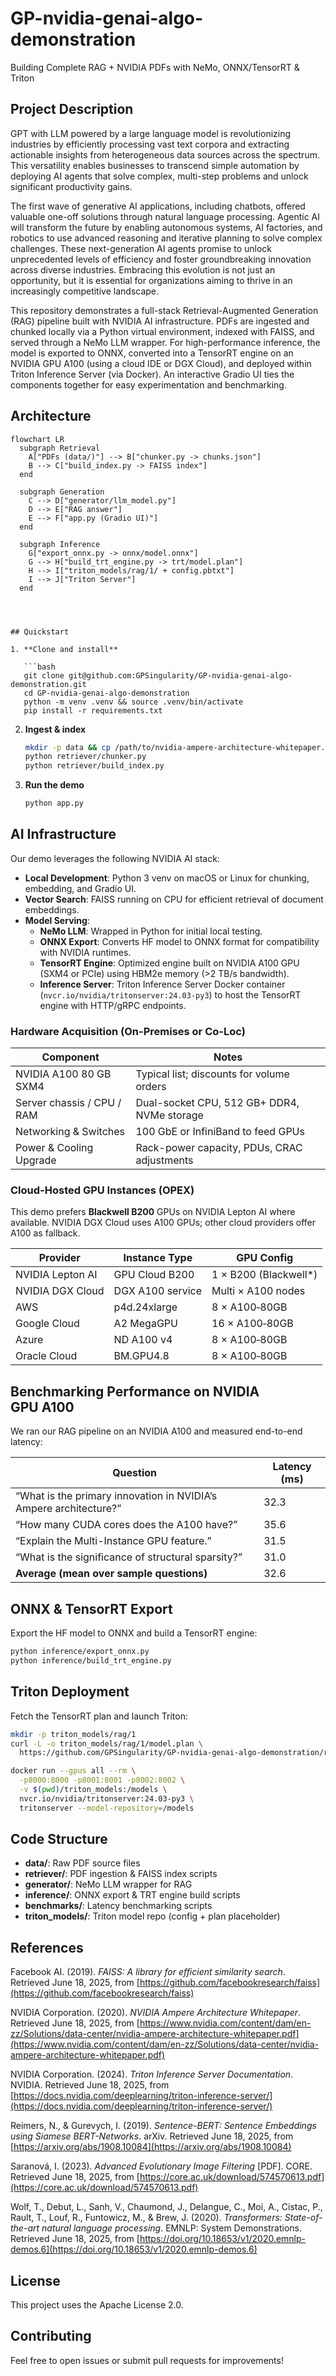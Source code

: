 # GP-nvidia-genai-algo-demonstration

Building Complete RAG + NVIDIA PDFs with NeMo, ONNX/TensorRT & Triton

## Project Description

GPT with LLM powered by a large language model is revolutionizing industries by efficiently processing vast text corpora and extracting actionable insights from heterogeneous data sources across the spectrum. This versatility enables businesses to transcend simple automation by deploying AI agents that solve complex, multi-step problems and unlock significant productivity gains.

The first wave of generative AI applications, including chatbots, offered valuable one-off solutions through natural language processing. Agentic AI will transform the future by enabling autonomous systems, AI factories, and robotics to use advanced reasoning and iterative planning to solve complex challenges. These next-generation AI agents promise to unlock unprecedented levels of efficiency and foster groundbreaking innovation across diverse industries. Embracing this evolution is not just an opportunity, but it is essential for organizations aiming to thrive in an increasingly competitive landscape.

This repository demonstrates a full-stack Retrieval-Augmented Generation (RAG) pipeline built with NVIDIA AI infrastructure. PDFs are ingested and chunked locally via a Python virtual environment, indexed with FAISS, and served through a NeMo LLM wrapper. For high-performance inference, the model is exported to ONNX, converted into a TensorRT engine on an NVIDIA GPU A100 (using a cloud IDE or DGX Cloud), and deployed within Triton Inference Server (via Docker). An interactive Gradio UI ties the components together for easy experimentation and benchmarking.

## Architecture

```mermaid
flowchart LR
  subgraph Retrieval
    A["PDFs (data/)"] --> B["chunker.py -> chunks.json"]
    B --> C["build_index.py -> FAISS index"]
  end

  subgraph Generation
    C --> D["generator/llm_model.py"]
    D --> E["RAG answer"]
    E --> F["app.py (Gradio UI)"]
  end

  subgraph Inference
    G["export_onnx.py -> onnx/model.onnx"]
    G --> H["build_trt_engine.py -> trt/model.plan"]
    H --> I["triton_models/rag/1/ + config.pbtxt"]
    I --> J["Triton Server"]
  end




## Quickstart

1. **Clone and install**

   ```bash
   git clone git@github.com:GPSingularity/GP-nvidia-genai-algo-demonstration.git
   cd GP-nvidia-genai-algo-demonstration
   python -m venv .venv && source .venv/bin/activate
   pip install -r requirements.txt
   ```

2. **Ingest & index**

   ```bash
   mkdir -p data && cp /path/to/nvidia-ampere-architecture-whitepaper.pdf data/
   python retriever/chunker.py
   python retriever/build_index.py
   ```

3. **Run the demo**

   ```bash
   python app.py
   ```

## AI Infrastructure

Our demo leverages the following NVIDIA AI stack:

- **Local Development**: Python 3 venv on macOS or Linux for chunking, embedding, and Gradio UI.
- **Vector Search**: FAISS running on CPU for efficient retrieval of document embeddings.
- **Model Serving**:
  - **NeMo LLM**: Wrapped in Python for initial local testing.
  - **ONNX Export**: Converts HF model to ONNX format for compatibility with NVIDIA runtimes.
  - **TensorRT Engine**: Optimized engine built on NVIDIA A100 GPU (SXM4 or PCIe) using HBM2e memory (>2 TB/s bandwidth).
  - **Inference Server**: Triton Inference Server Docker container (`nvcr.io/nvidia/tritonserver:24.03-py3`) to host the TensorRT engine with HTTP/gRPC endpoints.

### Hardware Acquisition (On-Premises or Co-Loc)

| Component                  | Notes                                       |
| -------------------------- | ------------------------------------------- |
| NVIDIA A100 80 GB SXM4     | Typical list; discounts for volume orders   |
| Server chassis / CPU / RAM | Dual-socket CPU, 512 GB+ DDR4, NVMe storage |
| Networking & Switches      | 100 GbE or InfiniBand to feed GPUs          |
| Power & Cooling Upgrade    | Rack-power capacity, PDUs, CRAC adjustments |

### Cloud-Hosted GPU Instances (OPEX)

This demo prefers **Blackwell B200** GPUs on NVIDIA Lepton AI where available. NVIDIA DGX Cloud uses A100 GPUs; other cloud providers offer A100 as fallback.

| Provider         | Instance Type    | GPU Config             |
| ---------------- | ---------------- | ---------------------- |
| NVIDIA Lepton AI | GPU Cloud B200   | 1 × B200 (Blackwell\*) |
| NVIDIA DGX Cloud | DGX A100 service | Multi × A100 nodes     |
| AWS              | p4d.24xlarge     | 8 × A100‑80GB          |
| Google Cloud     | A2 MegaGPU       | 16 × A100‑80GB         |
| Azure            | ND A100 v4       | 8 × A100‑80GB          |
| Oracle Cloud     | BM.GPU4.8        | 8 × A100‑80GB          |

## Benchmarking Performance on NVIDIA GPU A100

We ran our RAG pipeline on an NVIDIA A100 and measured end-to-end latency:

| Question                                                          | Latency (ms) |
| ----------------------------------------------------------------- | ------------ |
| “What is the primary innovation in NVIDIA’s Ampere architecture?” | 32.3         |
| “How many CUDA cores does the A100 have?”                         | 35.6         |
| “Explain the Multi-Instance GPU feature.”                         | 31.5         |
| “What is the significance of structural sparsity?”                | 31.0         |
| **Average (mean over sample questions)**                          | 32.6         |

## ONNX & TensorRT Export

Export the HF model to ONNX and build a TensorRT engine:

```bash
python inference/export_onnx.py
python inference/build_trt_engine.py
```

## Triton Deployment

Fetch the TensorRT plan and launch Triton:

```bash
mkdir -p triton_models/rag/1
curl -L -o triton_models/rag/1/model.plan \
  https://github.com/GPSingularity/GP-nvidia-genai-algo-demonstration/releases/download/v1.0/model.plan

docker run --gpus all --rm \
  -p8000:8000 -p8001:8001 -p8002:8002 \
  -v $(pwd)/triton_models:/models \
  nvcr.io/nvidia/tritonserver:24.03-py3 \
  tritonserver --model-repository=/models
```

## Code Structure

- **data/**: Raw PDF source files
- **retriever/**: PDF ingestion & FAISS index scripts
- **generator/**: NeMo LLM wrapper for RAG
- **inference/**: ONNX export & TRT engine build scripts
- **benchmarks/**: Latency benchmarking scripts
- **triton\_models/**: Triton model repo (config + plan placeholder)

## References

Facebook AI. (2019). *FAISS: A library for efficient similarity search*. Retrieved June 18, 2025, from [https://github.com/facebookresearch/faiss](https://github.com/facebookresearch/faiss)

NVIDIA Corporation. (2020). *NVIDIA Ampere Architecture Whitepaper*. Retrieved June 18, 2025, from [https://www.nvidia.com/content/dam/en-zz/Solutions/data-center/nvidia-ampere-architecture-whitepaper.pdf](https://www.nvidia.com/content/dam/en-zz/Solutions/data-center/nvidia-ampere-architecture-whitepaper.pdf)

NVIDIA Corporation. (2024). *Triton Inference Server Documentation*. NVIDIA. Retrieved June 18, 2025, from [https://docs.nvidia.com/deeplearning/triton-inference-server/](https://docs.nvidia.com/deeplearning/triton-inference-server/)

Reimers, N., & Gurevych, I. (2019). *Sentence-BERT: Sentence Embeddings using Siamese BERT-Networks*. arXiv. Retrieved June 18, 2025, from [https://arxiv.org/abs/1908.10084](https://arxiv.org/abs/1908.10084)

Saranová, I. (2023). *Advanced Evolutionary Image Filtering* [PDF]. CORE. Retrieved June 18, 2025, from [https://core.ac.uk/download/574570613.pdf](https://core.ac.uk/download/574570613.pdf)

Wolf, T., Debut, L., Sanh, V., Chaumond, J., Delangue, C., Moi, A., Cistac, P., Rault, T., Louf, R., Funtowicz, M., & Brew, J. (2020). *Transformers: State-of-the-art natural language processing*. EMNLP: System Demonstrations. Retrieved June 18, 2025, from [https://doi.org/10.18653/v1/2020.emnlp-demos.6](https://doi.org/10.18653/v1/2020.emnlp-demos.6)

## License

This project uses the Apache License 2.0.

## Contributing

Feel free to open issues or submit pull requests for improvements!

